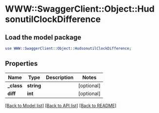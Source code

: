 # WWW::SwaggerClient::Object::HudsonutilClockDifference

## Load the model package
```perl
use WWW::SwaggerClient::Object::HudsonutilClockDifference;
```

## Properties
Name | Type | Description | Notes
------------ | ------------- | ------------- | -------------
**_class** | **string** |  | [optional] 
**diff** | **int** |  | [optional] 

[[Back to Model list]](../README.md#documentation-for-models) [[Back to API list]](../README.md#documentation-for-api-endpoints) [[Back to README]](../README.md)


